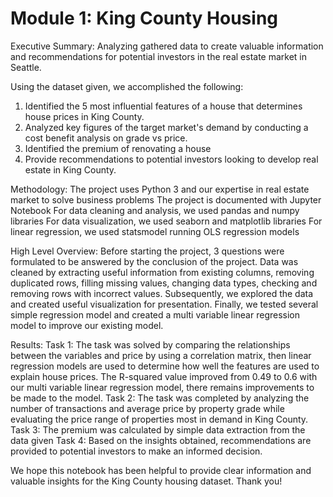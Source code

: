 # Module 1: King County Housing

Executive Summary: Analyzing gathered data to create valuable information and recommendations for potential investors in the real estate market in Seattle.

Using the dataset given, we accomplished the following:
  1. Identified the 5 most influential features of a house that determines house prices in King County.
  2. Analyzed key figures of the target market's demand by conducting a cost benefit analysis on grade vs price.
  3. Identified the premium of renovating a house
  4. Provide recommendations to potential investors looking to develop real estate in King County.
  
Methodology: 
The project uses Python 3 and our expertise in real estate market to solve business problems
The project is documented with Jupyter Notebook
For data cleaning and analysis, we used pandas and numpy libraries
For data visualization, we used seaborn and matplotlib libraries
For linear regression, we used statsmodel running OLS regression models

High Level Overview:
Before starting the project, 3 questions were formulated to be answered by the conclusion of the project. Data was cleaned by extracting useful information from existing columns, removing duplicated rows, filling missing values, changing data types, checking and removing rows with incorrect values. Subsequently, we explored the data and created useful visualization for presentation. Finally, we tested several simple regression model and created a multi variable linear regression model to improve our existing model.

Results: 
Task 1: The task was solved by comparing the relationships between the variables and price by using a correlation matrix, then linear regression models are used to determine how well the features are used to explain house prices. The R-squared value improved from 0.49 to 0.6 with our multi variable linear regression model, there remains improvements to be made to the model.
Task 2: The task was completed by analyzing the number of transactions and average price by property grade while evaluating the price range of properties most in demand in King County.
Task 3: The premium was calculated by simple data extraction from the data given
Task 4: Based on the insights obtained, recommendations are provided to potential investors to make an informed decision.

We hope this notebook has been helpful to provide clear information and valuable insights for the King County housing dataset. Thank you!
